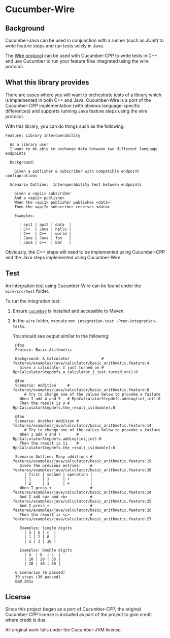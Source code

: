# Cucumber-Wire

## Background

Cucumber-Java can be used in conjunction with a runner (such as JUnit)
to write feature steps and run tests solely in Java.

The [Wire protocol][wire-protocol] can be used with Cucumber-CPP to write tests in C++ and use
Cucumber to run your feature files integrated using the wire protocol.

## What this library provides

There are cases where you will want to orchestrate tests of a library
which is implemented in both C++ and Java. Cucumber-Wire is a port
of the Cucumber-CPP implementation (with obvious language-specific
differences) and supports running Java feature steps using the wire
protocol.

With this library, you can do things such as the following:

    Feature: Library Interoperability

      As a library user
      I want to be able to exchange data between two different language endpoints

      Background:

        Given a publisher & subscriber with compatible endpoint configurations

      Scenario Outline:  Interoperability test between endpoints

        Given a <api1> subscriber
        And a <api2> publisher
        When the <api1> publisher publishes <data>
        Then the <api2> subscriber receives <data>

        Examples:

          | api1 | api2 | data  |
          | C++  | Java | hello |
          | C++  | C++  | world |
          | Java | Java | foo   |
          | Java | C++  | bar   |

Obviously, the C++ steps will need to be implemented using Cucumber-CPP
and the Java steps implemented using Cucumber-Wire.

## Test

An integration test using Cucumber-Wire can be found under the `wire/src/test` folder.

To run the integration test:

1. Ensure [`cucumber`][cuke-download] is installed and accessible to Maven.
2. In the `wire` folder, execute `mvn integration-test -Prun-integration-tests`.

   You should see output similar to the following:
   
        @foo
        Feature: Basic Arithmetic

        Background: A Calculator              # features/examples/java/calculator/basic_arithmetic.feature:4
          Given a calculator I just turned on # RpnCalculatorStepdefs.a_calculator_I_just_turned_on():0

        @foo
        Scenario: Addition     # features/examples/java/calculator/basic_arithmetic.feature:8
            # Try to change one of the values below to provoke a failure
          When I add 4 and 5   # RpnCalculatorStepdefs.adding(int,int):0
          Then the result is 9 # RpnCalculatorStepdefs.the_result_is(double):0

        @foo
        Scenario: Another Addition # features/examples/java/calculator/basic_arithmetic.feature:14
            # Try to change one of the values below to provoke a failure
          When I add 4 and 7       # RpnCalculatorStepdefs.adding(int,int):0
          Then the result is 11    # RpnCalculatorStepdefs.the_result_is(double):0

        Scenario Outline: Many additions # features/examples/java/calculator/basic_arithmetic.feature:19
          Given the previous entries:    # features/examples/java/calculator/basic_arithmetic.feature:20
            | first | second | operation |
            | 1     | 1      | +         |
            | 2     | 1      | +         |
          When I press +                 # features/examples/java/calculator/basic_arithmetic.feature:24
          And I add <a> and <b>          # features/examples/java/calculator/basic_arithmetic.feature:25
          And I press +                  # features/examples/java/calculator/basic_arithmetic.feature:26
          Then the result is <c>         # features/examples/java/calculator/basic_arithmetic.feature:27

          Examples: Single digits
            | a | b | c  |
            | 1 | 2 | 8  |
            | 2 | 3 | 10 |

          Examples: Double digits
            | a  | b  | c  |
            | 10 | 20 | 35 |
            | 20 | 30 | 55 |

        6 scenarios (6 passed)
        30 steps (30 passed)
        0m0.201s

## License

Since this project began as a port of Cucumber-CPP, the original Cucumber-CPP
license is included as part of the project to give credit where credit is due.

All original work falls under the Cucumber-JVM license.

[wire-protocol]: https://github.com/cucumber/cucumber/wiki/Wire-Protocol
[cuke-download]: https://github.com/cucumber/cucumber/wiki/Install

